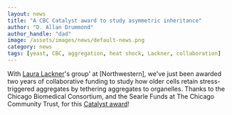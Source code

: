 ```yaml
---
layout: news
title: "A CBC Catalyst award to study asymmetric inheritance"
author: "D. Allan Drummond"
author_handle: "dad"
image: /assets/images/news/default-news.png
category: news
tags: [yeast, CBC, aggregation, heat shock, Lackner, collaboration]
---
```

With [Laura Lackner][lackner]'s group' at [Northwestern], we've just been awarded two years of collaborative funding to study how older cells retain stress-triggered aggregates by tethering aggregates to organelles. Thanks to the Chicago Biomedical Consortium, and the Searle Funds at The Chicago Community Trust, for this [Catalyst award][catalyst]!

[lackner]: http://groups.molbiosci.northwestern.edu/lackner/
[catalyst]: http://www.chicagobiomedicalconsortium.org/grants/catalyst.php
